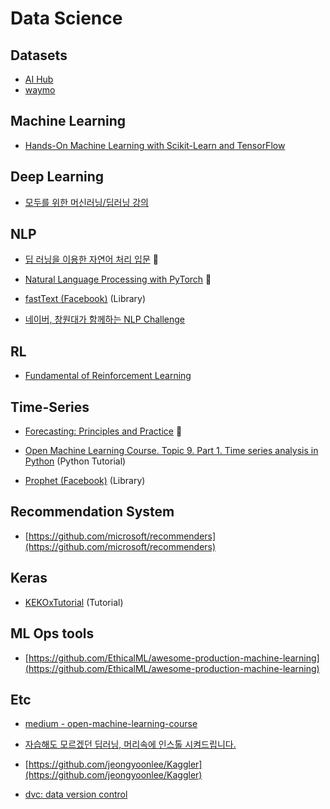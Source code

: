 # Data Science

## Datasets
- [AI Hub](http://www.aihub.or.kr/)
- [waymo](https://waymo.com/open/)

## Machine Learning
- [Hands-On Machine Learning with Scikit-Learn and TensorFlow](https://icenamor.github.io/files/books/Hands-on-Machine-Learning-with-Scikit-2E.pdf)

## Deep Learning

- [모두를 위한 머신러닝/딥러닝 강의](https://hunkim.github.io/ml/)

## NLP
- [딥 러닝을 이용한 자연어 처리 입문](https://wikidocs.net/book/2155) :book:

- [Natural Language Processing with PyTorch](https://kh-kim.gitbook.io/natural-language-processing-with-pytorch/) :book:

- [fastText (Facebook)](https://github.com/facebookresearch/fastText/) (Library)

- [네이버, 창원대가 함께하는 NLP Challenge](https://github.com/naver/nlp-challenge)

## RL
- [Fundamental of Reinforcement Learning](https://dnddnjs.gitbooks.io/rl/content/)

## Time-Series
- [Forecasting: Principles and Practice](https://otexts.com/fppkr/index.html) :book:

- [Open Machine Learning Course. Topic 9. Part 1. Time series analysis in Python](https://medium.com/open-machine-learning-course/open-machine-learning-course-topic-9-time-series-analysis-in-python-a270cb05e0b3) (Python Tutorial)

- [Prophet (Facebook)](https://github.com/facebook/prophet) (Library)

## Recommendation System
- [https://github.com/microsoft/recommenders](https://github.com/microsoft/recommenders)

## Keras
- [KEKOxTutorial](https://github.com/KerasKorea/KEKOxTutorial) (Tutorial)

## ML Ops tools
- [https://github.com/EthicalML/awesome-production-machine-learning](https://github.com/EthicalML/awesome-production-machine-learning)

## Etc
- [medium - open-machine-learning-course](https://medium.com/open-machine-learning-course)

- [자습해도 모르겠던 딥러닝, 머리속에 인스톨 시켜드립니다.](https://www.slideshare.net/yongho/ss-79607172)

- [https://github.com/jeongyoonlee/Kaggler](https://github.com/jeongyoonlee/Kaggler)

- [dvc: data version control](https://github.com/iterative/dvc)

